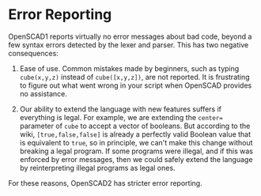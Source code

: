 # Error Reporting

OpenSCAD1 reports virtually no error messages about bad code,
beyond a few syntax errors detected by the lexer and parser.
This has two negative consequences:

1. Ease of use. Common mistakes made by beginners,
   such as typing `cube(x,y,z)` instead of `cube([x,y,z])`,
   are not reported. It is frustrating to figure out what
   went wrong in your script when OpenSCAD provides no assistance.

2. Our ability to extend the language with new features suffers
   if everything is legal. For example, we are extending the `center=`
   parameter of `cube` to accept a vector of booleans.
   But according to the wiki, `[true,false,false]` is already
   a perfectly valid Boolean value that is equivalent to `true`,
   so in principle, we can't make this change without breaking
   a legal program. If some programs were illegal, and if this was
   enforced by error messages, then we could safely extend the language
   by reinterpreting illegal programs as legal ones.

For these reasons, OpenSCAD2 has stricter error reporting.
